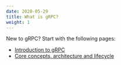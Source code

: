 ```yaml
---
date: 2020-05-29
title: What is gRPC?
weight: 1
---
```


New to gRPC? Start with the following pages:

- [Introduction to gRPC](introduction)
- [Core concepts, architecture and lifecycle](core-concepts)
